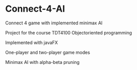 # Connect-4-AI
Connect 4 game with implemented minimax AI

Project for the course TDT4100 Objectoriented programming

Implemented with javaFX

One-player and two-player game modes

Minimax AI with alpha-beta pruning
